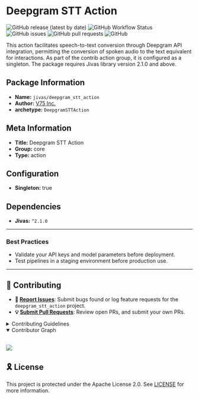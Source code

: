 # Deepgram STT Action

![GitHub release (latest by date)](https://img.shields.io/github/v/release/TrueSelph/deepgram_stt_action)
![GitHub Workflow Status](https://img.shields.io/github/actions/workflow/status/TrueSelph/deepgram_stt_action/test-deepgram_stt_action.yaml)
![GitHub issues](https://img.shields.io/github/issues/TrueSelph/deepgram_stt_action)
![GitHub pull requests](https://img.shields.io/github/issues-pr/TrueSelph/deepgram_stt_action)
![GitHub](https://img.shields.io/github/license/TrueSelph/deepgram_stt_action)

This action facilitates speech-to-text conversion through Deepgram API integration, permitting the conversion of spoken audio to the text equivalent for interactions. As part of the contrib action group, it is configured as a singleton. The package requires Jivas library version 2.1.0 and above.

## Package Information

- **Name:** `jivas/deepgram_stt_action`
- **Author:** [V75 Inc.](https://v75inc.com/)
- **archetype:** `DeepgramSTTAction`

## Meta Information

- **Title:** Deepgram STT Action
- **Group:** core
- **Type:** action

## Configuration

- **Singleton:** true

## Dependencies

- **Jivas:** `^2.1.0`

---

### Best Practices
- Validate your API keys and model parameters before deployment.
- Test pipelines in a staging environment before production use.

---

## 🔰 Contributing

- **🐛 [Report Issues](https://github.com/TrueSelph/deepgram_stt_action/issues)**: Submit bugs found or log feature requests for the `deepgram_stt_action` project.
- **💡 [Submit Pull Requests](https://github.com/TrueSelph/deepgram_stt_action/blob/main/CONTRIBUTING.md)**: Review open PRs, and submit your own PRs.

<details closed>
<summary>Contributing Guidelines</summary>

1. **Fork the Repository**: Start by forking the project repository to your GitHub account.
2. **Clone Locally**: Clone the forked repository to your local machine using a git client.
   ```sh
   git clone https://github.com/TrueSelph/deepgram_stt_action
   ```
3. **Create a New Branch**: Always work on a new branch, giving it a descriptive name.
   ```sh
   git checkout -b new-feature-x
   ```
4. **Make Your Changes**: Develop and test your changes locally.
5. **Commit Your Changes**: Commit with a clear message describing your updates.
   ```sh
   git commit -m 'Implemented new feature x.'
   ```
6. **Push to GitHub**: Push the changes to your forked repository.
   ```sh
   git push origin new-feature-x
   ```
7. **Submit a Pull Request**: Create a PR against the original project repository. Clearly describe the changes and their motivations.
8. **Review**: Once your PR is reviewed and approved, it will be merged into the main branch. Congratulations on your contribution!
</details>

<details open>
<summary>Contributor Graph</summary>
<br>
<p align="left">
    <a href="https://github.com/TrueSelph/deepgram_stt_action/graphs/contributors">
        <img src="https://contrib.rocks/image?repo=TrueSelph/deepgram_stt_action" />
   </a>
</p>
</details>

## 🎗 License

This project is protected under the Apache License 2.0. See [LICENSE](../LICENSE) for more information.
